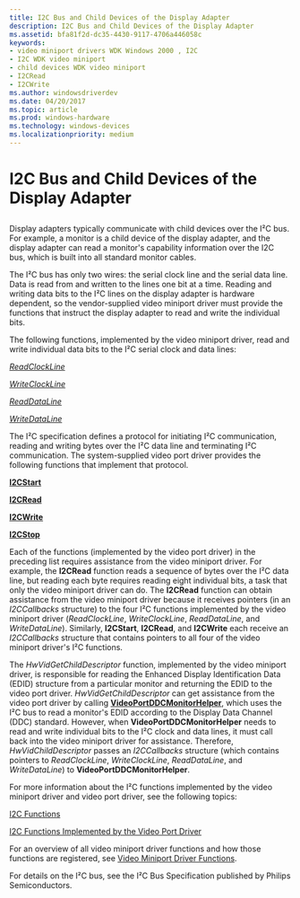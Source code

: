```yaml
---
title: I2C Bus and Child Devices of the Display Adapter
description: I2C Bus and Child Devices of the Display Adapter
ms.assetid: bfa81f2d-dc35-4430-9117-4706a446058c
keywords:
- video miniport drivers WDK Windows 2000 , I2C
- I2C WDK video miniport
- child devices WDK video miniport
- I2CRead
- I2CWrite
ms.author: windowsdriverdev
ms.date: 04/20/2017
ms.topic: article
ms.prod: windows-hardware
ms.technology: windows-devices
ms.localizationpriority: medium
---
```


# I2C Bus and Child Devices of the Display Adapter


## <span id="ddk_i2c_bus_and_child_devices_of_the_display_adapter_gg"></span><span id="DDK_I2C_BUS_AND_CHILD_DEVICES_OF_THE_DISPLAY_ADAPTER_GG"></span>


Display adapters typically communicate with child devices over the I²C bus. For example, a monitor is a child device of the display adapter, and the display adapter can read a monitor's capability information over the I2C bus, which is built into all standard monitor cables.

The I²C bus has only two wires: the serial clock line and the serial data line. Data is read from and written to the lines one bit at a time. Reading and writing data bits to the I²C lines on the display adapter is hardware dependent, so the vendor-supplied video miniport driver must provide the functions that instruct the display adapter to read and write the individual bits.

The following functions, implemented by the video miniport driver, read and write individual data bits to the I²C serial clock and data lines:

[*ReadClockLine*](https://msdn.microsoft.com/library/windows/hardware/ff569230)

[*WriteClockLine*](https://msdn.microsoft.com/library/windows/hardware/ff570607)

[*ReadDataLine*](https://msdn.microsoft.com/library/windows/hardware/ff569231)

[*WriteDataLine*](https://msdn.microsoft.com/library/windows/hardware/ff570609)

The I²C specification defines a protocol for initiating I²C communication, reading and writing bytes over the I²C data line and terminating I²C communication. The system-supplied video port driver provides the following functions that implement that protocol.

[**I2CStart**](https://msdn.microsoft.com/library/windows/hardware/ff567375)

[**I2CRead**](https://msdn.microsoft.com/library/windows/hardware/ff567372)

[**I2CWrite**](https://msdn.microsoft.com/library/windows/hardware/ff567378)

[**I2CStop**](https://msdn.microsoft.com/library/windows/hardware/ff567376)

Each of the functions (implemented by the video port driver) in the preceding list requires assistance from the video miniport driver. For example, the **I2CRead** function reads a sequence of bytes over the I²C data line, but reading each byte requires reading eight individual bits, a task that only the video miniport driver can do. The **I2CRead** function can obtain assistance from the video miniport driver because it receives pointers (in an *I2CCallbacks* structure) to the four I²C functions implemented by the video miniport driver (*ReadClockLine*, *WriteClockLine*, *ReadDataLine*, and *WriteDataLine*). Similarly, **I2CStart**, **I2CRead**, and **I2CWrite** each receive an *I2CCallbacks* structure that contains pointers to all four of the video miniport driver's I²C functions.

The *HwVidGetChildDescriptor* function, implemented by the video miniport driver, is responsible for reading the Enhanced Display Identification Data (EDID) structure from a particular monitor and returning the EDID to the video port driver. *HwVidGetChildDescriptor* can get assistance from the video port driver by calling [**VideoPortDDCMonitorHelper**](https://msdn.microsoft.com/library/windows/hardware/ff570290), which uses the I²C bus to read a monitor's EDID according to the Display Data Channel (DDC) standard. However, when **VideoPortDDCMonitorHelper** needs to read and write individual bits to the I²C clock and data lines, it must call back into the video miniport driver for assistance. Therefore, *HwVidChildDescriptor* passes an *I2CCallbacks* structure (which contains pointers to *ReadClockLine*, *WriteClockLine*, *ReadDataLine*, and *WriteDataLine*) to **VideoPortDDCMonitorHelper**.

For more information about the I²C functions implemented by the video miniport driver and video port driver, see the following topics:

[I2C Functions](https://msdn.microsoft.com/library/windows/hardware/ff567383)

[I2C Functions Implemented by the Video Port Driver](https://msdn.microsoft.com/library/windows/hardware/ff567384)

For an overview of all video miniport driver functions and how those functions are registered, see [Video Miniport Driver Functions](https://msdn.microsoft.com/library/windows/hardware/ff570512).

For details on the I²C bus, see the I²C Bus Specification published by Philips Semiconductors.

 

 





